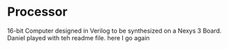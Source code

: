 # Processor

16-bit Computer designed in Verilog to be synthesized on a  Nexys 3 Board.
Daniel played with teh readme file.
here I go again